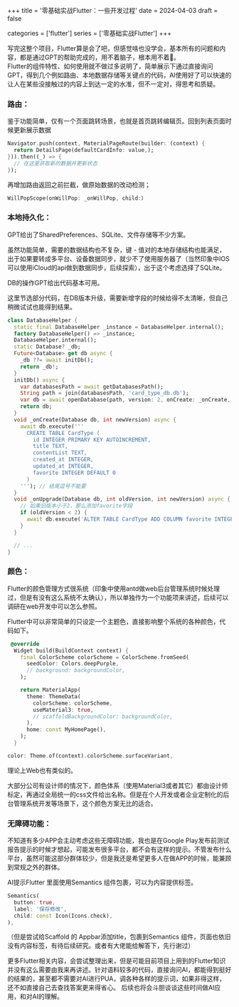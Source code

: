 +++
title = '零基础实战Flutter：一些开发过程'
date = 2024-04-03
draft = false

categories = ['flutter']
series = ['零基础实战Flutter']
+++

写完这整个项目，Flutter算是会了吧，但感觉啥也没学会，基本所有的问题和内容，都是通过GPT的帮助完成的，用不着脑子，根本用不着🐶。    
Flutter的组件特性、如何使用就不做过多说明了，简单展示下通过直接询问GPT，得到几个例如路由、本地数据存储等关键点的代码，AI使用好了可以快速的让人在某些没接触过的内容上到达一定的水准，但不一定对，得思考和质疑。

### **路由：**
鉴于功能简单，仅有一个页面跳转场景，也就是首页跳转编辑页。回到列表页面时候更新展示数据

```Dart
Navigator.push(context, MaterialPageRoute(builder: (context) {
  return DetailsPage(defaultCardInfo: value,);
})).then((_) => {
  // 在这里获取新的数据并更新状态
});
```

再增加路由返回之前拦截，做原始数据的改动检测；

```Dart
WillPopScope(onWillPop: _onWillPop, child:）
```

### **本地持久化：**

GPT给出了SharedPreferences、SQLite、文件存储等不少方案。

虽然功能简单，需要的数据结构也不复杂，键 - 值对的本地存储结构也能满足，出于如果要转成多平台、设备数据同步，就少不了使用服务器了（当然印象中IOS可以使用iCloud的api做到数据同步，后续探索），出于这个考虑选择了SQLite。

DB的操作GPT给出代码基本可用。

这里节选部分代码，在DB版本升级，需要新增字段的时候给得不太清晰，但自己稍微试试也能得到结果。

```Dart
class DatabaseHelper {
  static final DatabaseHelper _instance = DatabaseHelper.internal();
  factory DatabaseHelper() => _instance;
  DatabaseHelper.internal();
  static Database? _db;
  Future<Database> get db async {
    _db ??= await initDb();
    return _db!;
  }
  initDb() async {
    var databasesPath = await getDatabasesPath();
    String path = join(databasesPath, 'card_type_db.db');
    var db = await openDatabase(path, version: 2, onCreate: _onCreate, onUpgrade: _onUpgrade);
    return db;
  }
  void _onCreate(Database db, int newVersion) async {
    await db.execute('''
      CREATE TABLE CardType (
        id INTEGER PRIMARY KEY AUTOINCREMENT,
        title TEXT,
        contentList TEXT,
        created_at INTEGER,
        updated_at INTEGER,
        favorite INTEGER DEFAULT 0
      )
    '''); // 结尾逗号不能要
  }
  void _onUpgrade(Database db, int oldVersion, int newVersion) async {
    // 如果旧版本小于2，那么添加favorite字段
    if (oldVersion < 2) {
      await db.execute('ALTER TABLE CardType ADD COLUMN favorite INTEGER DEFAULT 0');
    }
  }

  // ...
}
```

### 颜色：

Flutter的颜色管理方式很系统（印象中使用antd做web后台管理系统时候处理过，但是有没有这么系统不太确认），所以单独作为一个功能项来讲述，后续可以调研在web开发中可以怎么参照。

Flutter中可以非常简单的只设定一个主题色，直接影响整个系统的各种颜色，代码如下。

```Dart
 @override
  Widget build(BuildContext context) {
    final ColorScheme colorScheme = ColorScheme.fromSeed(
      seedColor: Colors.deepPurple,
      // background: backgroundColor,
    );

    return MaterialApp(
      theme: ThemeData(
        colorScheme: colorScheme,
        useMaterial3: true,
        // scaffoldBackgroundColor: backgroundColor,
      ),
      home: const MyHomePage(),
    );
  }
```

```Dart
color: Theme.of(context).colorScheme.surfaceVariant,
```

理论上Web也有类似的。

大部分公司有设计师的情况下，颜色体系（使用Material3或者其它）都由设计师标定，再通过全局统一的css文件给出名称。但是在个人开发或者企业定制化的后台管理系统开发等场景下，这个颜色方案无比的适合。

### 无障碍功能：

不知道有多少APP会主动考虑这些无障碍功能，我也是在Google Play发布前测试报告提示的时候才想起，可能发布很多平台，都不会有这样的提示。不管发布什么平台，虽然可能这部分群体较少，但是我还是希望更多人在做APP的时候，能兼顾到常规之外的群体。

AI提示Flutter 里面使用Semantics 组件包裹，可以为内容提供标签。

```Dart
Semantics(
  button: true,
  label: '保存修改',
  child: const Icon(Icons.check),
),
```

（但是尝试给Scaffold 的 Appbar添加title，包裹到Semantics 组件，页面也依旧没有内容标签，有待后续研究。或者有大佬能给解答下，先行谢过）

更多Flutter相关内容，会尝试整理出来，但是可能目前项目上用到的Flutter知识并没有这么需要由我来再讲述。针对语料较多的代码，直接询问AI，都能得到挺好的结果的，甚至都不需要对AI进行PUA，调各种各样的提示词，如果非得这样，还不如直接自己去查找答案更来得省心。
后续也将会斗胆谈谈这些时间做AI应用，和对AI的理解。
<!-- 
----
[上一篇：环境搭建](https://juejin.cn/post/7352763168902889526)    
[下一篇：打包构建](https://juejin.cn/post/7355525978595868724) -->